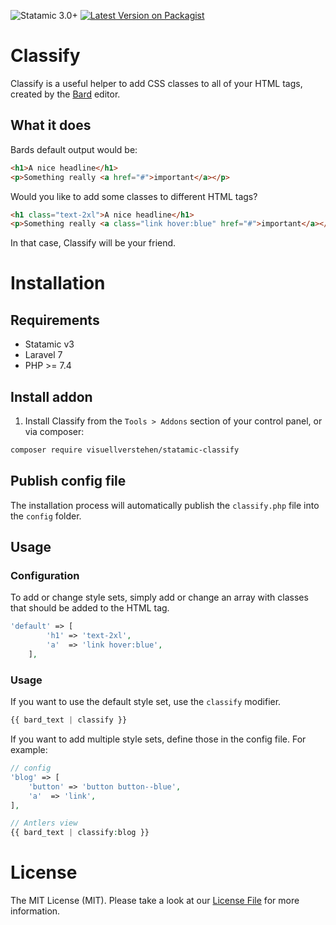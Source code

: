 ![Statamic 3.0+](https://img.shields.io/badge/Statamic-3.0+-FF269E?style=for-the-badge&link=https://statamic.com)
[![Latest Version on Packagist](https://img.shields.io/packagist/v/visuellverstehen/statamic-classify.svg?style=for-the-badge)](https://packagist.org/packages/jonassiewertsen/statamic-butik)

# Classify
Classify is a useful helper to add CSS classes to all of your HTML tags, created by the [Bard](https://statamic.dev/fieldtypes/bard) editor. 

## What it does
Bards default output would be:
```html
<h1>A nice headline</h1>
<p>Something really <a href="#">important</a></p>
```

Would you like to add some classes to different HTML tags?
```html
<h1 class="text-2xl">A nice headline</h1>
<p>Something really <a class="link hover:blue" href="#">important</a></p>
```

In that case, Classify will be your friend.

# Installation

## Requirements

- Statamic v3
- Laravel 7
- PHP >= 7.4

## Install addon
1. Install Classify from the `Tools > Addons` section of your control panel, or via composer:

```bash
composer require visuellverstehen/statamic-classify
```

## Publish config file

The installation process will automatically publish the `classify.php` file into the `config` folder.

## Usage

### Configuration
To add or change style sets, simply add or change an array with classes that should be added to the HTML tag.
```php
'default' => [
        'h1' => 'text-2xl',
        'a'  => 'link hover:blue',
    ],
```

### Usage

If you want to use the default style set, use the `classify` modifier. 
```php
{{ bard_text | classify }}
```

If you want to add multiple style sets, define those in the config file. For example:
```php
// config
'blog' => [
    'button' => 'button button--blue',
    'a'  => 'link',
],

// Antlers view
{{ bard_text | classify:blog }}
```

# License
The MIT License (MIT). Please take a look at our [License File](LICENSE.md) for more information.

